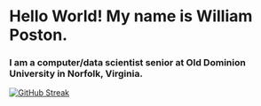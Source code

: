 <h1>Hello World! My name is William Poston.</h1>

<h3>I am a computer/data scientist senior at Old Dominion University in Norfolk, Virginia.</h3>

<!-- [![GitHub Streak](https://streak-stats.demolab.com?user=willpatpost&theme=earth&border_radius=4&date_format=M%20j%5B%2C%20Y%5D&exclude_days=Sun%2CSat)](https://git.io/streak-stats) -->
[![GitHub Streak](https://streak-stats.demolab.com?user=willpatpost&theme=earth&border_radius=4&date_format=M%20j%5B%2C%20Y%5D&exclude_days=Sun%2CSat)](https://git.io/streak-stats)

